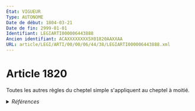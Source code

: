 ```yaml
---
État: VIGUEUR
Type: AUTONOME
Date de début: 1804-03-21
Date de fin: 2999-01-01
Identifiant: LEGIARTI000006443888
Ancien identifiant: ACAXXXXXXXX5X01820AAXXAA
URL: article/LEGI/ARTI/00/00/06/44/38/LEGIARTI000006443888.xml
---
```


<h1>Article 1820</h1>

Toutes les autres règles du cheptel simple s'appliquent au cheptel à moitié.


<details>
  <summary><em>Références</em></summary>

  <h2>Références faites par l'article</h2>
  
  <ul>
    <li>
      CODIFICATION source Loi 1804-03-07
    </li>
    <li>
      CREATION source Loi 1804-03-07 promulguée le 17 mars 1804
    </li>
  </ul>
</details>
